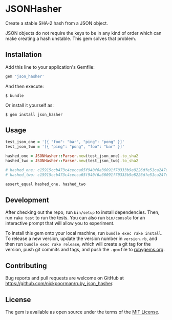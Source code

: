 # JSONHasher

Create a stable SHA-2 hash from a JSON object.

JSON objects do not require the keys to be in any kind of order which can make creating a hash unstable. This gem solves that problem.

## Installation

Add this line to your application's Gemfile:

```ruby
gem 'json_hasher'
```

And then execute:

    $ bundle

Or install it yourself as:

    $ gem install json_hasher

## Usage

```ruby
test_json_one = '[{ "foo": "bar", "ping": "pong" }]'
test_json_two = '[{ "ping": "pong", "foo": "bar" }]'

hashed_one = JSONHasher::Parser.new(test_json_one).to_sha2
hashed_two = JSONHasher::Parser.new(test_json_two).to_sha2

# hashed_one: c15915ccb473c4cecca65f940f6a36091f70333b9e8226dfe51ca247c73e56f1
# hashed_two: c15915ccb473c4cecca65f940f6a36091f70333b9e8226dfe51ca247c73e56f1

assert_equal hashed_one, hashed_two
```

## Development

After checking out the repo, run `bin/setup` to install dependencies. Then, run `rake test` to run the tests. You can also run `bin/console` for an interactive prompt that will allow you to experiment.

To install this gem onto your local machine, run `bundle exec rake install`. To release a new version, update the version number in `version.rb`, and then run `bundle exec rake release`, which will create a git tag for the version, push git commits and tags, and push the `.gem` file to [rubygems.org](https://rubygems.org).

## Contributing

Bug reports and pull requests are welcome on GitHub at https://github.com/nickpoorman/ruby_json_hasher.


## License

The gem is available as open source under the terms of the [MIT License](http://opensource.org/licenses/MIT).
